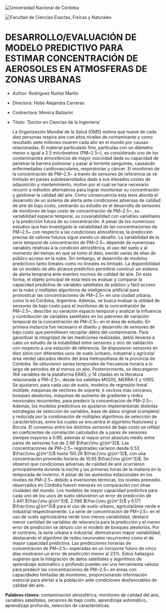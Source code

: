 ![Universidad Nacional de Córdoba](https://webs.uab.cat/incasi/wp-content/uploads/sites/308/2016/05/UNC.png)

![Facultad de Ciencias Exactas, Físicas y Naturales](https://encrypted-tbn0.gstatic.com/images?q=tbn:ANd9GcR3ggWMV5Tb5imJp3a_IgIdVzaeAru_7qLSBCFKPubxfkt3OFsupXSuzUF9Wdh9qdr1SQ&usqp=CAU)

# DESARROLLO/EVALUACIÓN DE MODELO PREDICTIVO PARA ESTIMAR CONCENTRACIÓN DE AEROSOLES EN ATMOSFERAS DE ZONAS URBANAS

* Author: Rodriguez Nuñez Martin
* Directora: Hebe Alejandra Carreras
* Codirectora: Monica Balzarini
* Título: 'Doctor en Ciencias de la Ingenieria'

	La Organización Mundial de la Salud (OMS) estima que nueve de cada diez personas respira aire con altos niveles de contaminante y como resultado siete millones mueren cada año en el mundo por causas relacionadas. El material particulado fino, partículas con un diámetro menor o igual a 2.5 micrómetros (PM~2.5~), es considerado uno de los contaminantes atmosféricos de mayor nocividad dada su capacidad de penetrar la barrera pulmonar y pasar al torrente sanguíneo, causando enfermedades cardiovasculares, respiratorias y cáncer. El monitoreo de la concentración de PM~2.5~ a través de sensores de referencia se ve limitado en países subdesarrollados dado a sus elevados costes de adquisición y mantenimiento, motivo por el cual se hace necesario recurrir a métodos alternativos para lograr monitorear su concentración y gestionar la calidad del aire. Como consecuencia esta tesis aborda el desarrollo de un sistema de alerta ante condiciones adversas de calidad de aire de bajo costo, centrando su estudio en el desarrollo de sensores de monitoreo de bajo costo de concentración de PM~2.5~, su variabilidad espacio temporal, su covariabilidad con variables satelitales y la predicción futura de su concentración. A pesar de los numerosos estudios que han investigado la variabilidad de las concentraciones de PM~2.5~ con respecto a las condiciones atmosféricas, la predicción precisa de valores futuros sigue siendo un desafío. La variabilidad de la serie temporal de concentración de PM~2.5~ depende de numerosas variables relativas a la condición atmosférica, el uso del suelo y al momento del tiempo en que se tomo el dato, siendo varias de ellas de público acceso en la nube. Sin embargo, el desarrollo de modelos predictivos tanto lineales como no lineales es limitado. La disponibilidad de un modelo de alto alcance predictivo permitiría construir un sistema de alerta temprana ante eventos nocivos de calidad de aire. De esta forma, el objeto principal de esta tesis es evaluar y comparar la capacidad predictiva de variables satelitales de público y fácil acceso en la nube y múltiples algoritmos de inteligencia artificial para pronosticar las concentraciones de PM~2.5~ en una ciudad urbana, como lo es Córdoba, Argentina. Además, se busca evaluar la utilidad de sensores de bajo costo para el monitoreo de la concentración de PM~2.5~, describir su variación espacio temporal y analizar la influencia y contribución de variables satelitales en los patrones de variación temporal de la concentración de PM~2.5~ en el área de estudio. En primera instancia fue necesario el diseño y desarrollo de sensores de bajo costo que permitiesen recopilar datos del contaminante. Para garantizar la integridad de las mediciones realizadas, debió llevarse a cabo un estudio de la estabilidad entre sensores y otro de validación con respecto a una estación de referencia. Se dispusieron sensores en diez sitios con diferentes usos de suelo (urbano, industrial y agrícola/área verde) ubicados dentro del área metropolitana de la provincia de Córdoba. Se obtuvieron series temporales de frecuencia horaria a lo largo de periodos de al menos un año. Posteriormente, se descargaron 164 variables de la plataforma ERA5, y 14 citadas en la literatura relacionada a PM~2.5~, desde los satélites MODIS, MERRA-2 y VIIRS. Se ajustaron, para cada uso de suelo, modelos de regresión lineal múltiple, máquinas de vectores de soporte, k vecinos más cercanos, bosques aleatorios, máquinas de aumento de gradiente y redes neuronales recurrentes, para predecir la concentración de PM~2.5~. Además, los modelos predictivos se ajustaron implementando distintas estrategias de selección de variables, base de datos original (completa) y reducida por la combinación de múltiples algoritmos de selección de características, entre los cuales se encuentra el algoritmo featurewiz y Boruta. El consenso entre los distintos sensores de bajo costo se reflejó en coeficientes de correlación calculados de a pares de sensores siempre mayores a 0.99, además el mayor error absoluto medio entre pares de sensores fue de 2.66 $\frac{\mu g}{m^3}$. Las concentraciones de PM~2.5~ registradas variaron desde 0.53 $\frac{\mu g}{m^3}$ hasta 150.28 $\frac{\mu g}{m^3}$, con una concentración promedio horaria de 10.65 $\frac{\mu g}{m^3}$. Se observó que condiciones adversas de calidad de aire ocurrieron principalmente durante la noche y las primeras horas de la mañana en la temporada de invierno. A pesar de los aumentos estacionales en los niveles de PM~2.5~ debido a inversiones térmicas, los niveles promedio observados en Córdoba fueron menores en comparación con otras ciudades del mundo. Los modelos de mayor capacidad predictiva para cada uno de los usos de suelo obtuvieron un error de predicción de 3.441 $\frac{\mu g}{m^3}$, 2.596 $\frac{\mu g}{m^3}$ y 6.171 $\frac{\mu g}{m^3}$ para el uso de suelo urbano, agrícola/área verde e industrial respectivamente. La serie de concentración de PM~2.5~ en el uso de suelo agrícola/área verde tuvo menos variabilidad, destacó menor cantidad de variables de relevancia para la predicción y el menor error de predicción se obtuvo con el modelo de bosques aleatorios. Por el contrario, la serie urbana e industrial, demostraron mayor variabilidad, destacando el algoritmo de redes neuronales recurrentes como el de mayor capacidad predictiva. Las predicciones horarias de concentración de PM~2.5~ esperadas en un horizonte futuro de cinco días mostraron un error de predicción menor al 23%. Estos hallazgos sugieren que la integración de datos satelitales y algoritmos de aprendizaje automático y profundo pueden ser una herramienta valiosa para predecir las concentraciones de PM~2.5~ en áreas con capacidades limitadas de monitoreo, proporcionando información esencial para alertar a la población ante condiciones desfavorables de calidad del aire.  

**Palabras claves:** contaminación atmosférica, monitoreo de calidad del aire, variables satelitales, sensores de bajo costo, aprendizaje automático, aprendizaje profundo, selección de características. 